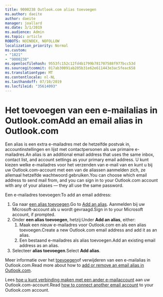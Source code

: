 ```yaml
---
title: 9000238 Outlook.com alias toevoegen
ms.author: daeite
author: daeite
manager: joallard
ms.date: 3/1/2019
ms.audience: Admin
ms.topic: article
ROBOTS: NOINDEX, NOFOLLOW
localization_priority: Normal
ms.custom:
- "1821"
- "9000238"
ms.openlocfilehash: 9553fc152c12fd4b1799b781707588f977bcc53d
ms.sourcegitcommit: 017ab30091ab205b31e62e611443e3ac5feac658
ms.translationtype: MT
ms.contentlocale: nl-NL
ms.lasthandoff: 07/10/2019
ms.locfileid: "35614093"
---
```

# <a name="add-an-email-alias-in-outlookcom"></a><span data-ttu-id="b7e4d-102">Het toevoegen van een e-mailalias in Outlook.com</span><span class="sxs-lookup"><span data-stu-id="b7e4d-102">Add an email alias in Outlook.com</span></span>

<span data-ttu-id="b7e4d-103">Een alias is een extra e-mailadres met de hetzelfde postvak in, accountinstellingen en lijst met contactpersonen als uw primaire e-mailadres.</span><span class="sxs-lookup"><span data-stu-id="b7e4d-103">An alias is an additional email address that uses the same inbox, contact list, and account settings as your primary email address.</span></span> <span data-ttu-id="b7e4d-104">U kunt kiezen welke e-mailadres voor het verzenden van e-mail van en kunt u bij uw Outlook.com-account met een van de aliassen aanmelden zich, ze allemaal hetzelfde wachtwoord gebruiken.</span><span class="sxs-lookup"><span data-stu-id="b7e4d-104">You can choose which email address to send mail from, and you can sign in to your Outlook.com account with any of your aliases — they all use the same password.</span></span>

<span data-ttu-id="b7e4d-105">Een e-mailadres toevoegen:</span><span class="sxs-lookup"><span data-stu-id="b7e4d-105">To add an email address:</span></span>

1. <span data-ttu-id="b7e4d-106">Ga naar [een alias toevoegen](https://go.microsoft.com/fwlink/p/?linkid=864833).</span><span class="sxs-lookup"><span data-stu-id="b7e4d-106">Go to [Add an alias](https://go.microsoft.com/fwlink/p/?linkid=864833).</span></span> <span data-ttu-id="b7e4d-107">Aanmelden bij uw Microsoft-account als u wordt gevraagd.</span><span class="sxs-lookup"><span data-stu-id="b7e4d-107">Sign in to your Microsoft account, if prompted.</span></span>
2. <span data-ttu-id="b7e4d-108">Onder **een alias toevoegen**, hetzij:</span><span class="sxs-lookup"><span data-stu-id="b7e4d-108">Under **Add an alias**, either:</span></span>
    1. <span data-ttu-id="b7e4d-109">Maak een nieuw e-mailadres voor Outlook.com en als een alias toevoegen.</span><span class="sxs-lookup"><span data-stu-id="b7e4d-109">Create a new Outlook.com email address and add it as an alias.</span></span>
    2. <span data-ttu-id="b7e4d-110">Een bestaand e-mailadres als alias toevoegen.</span><span class="sxs-lookup"><span data-stu-id="b7e4d-110">Add an existing email address as an alias.</span></span>
3. <span data-ttu-id="b7e4d-111">Selecteer **alias toevoegen**.</span><span class="sxs-lookup"><span data-stu-id="b7e4d-111">Select **Add alias**.</span></span>

<span data-ttu-id="b7e4d-112">Meer informatie over het [toevoegen](https://support.office.com/article/459b1989-356d-40fa-a689-8f285b13f1f2?wt.mc_id=Office_Outlook_com_Alchemy)of verwijderen van een e-mailalias in Outlook.com.</span><span class="sxs-lookup"><span data-stu-id="b7e4d-112">Read more about how to [add or remove an email alias in Outlook.com](https://support.office.com/article/459b1989-356d-40fa-a689-8f285b13f1f2?wt.mc_id=Office_Outlook_com_Alchemy).</span></span>  

<span data-ttu-id="b7e4d-113">Lees [hoe u kunt verbinding maken met een ander e-mailaccount](https://support.office.com/article/c5224df4-5885-4e79-91ba-523aa743f0ba?wt.mc_id=Office_Outlook_com_Alchemy) aan uw Outlook.com-account.</span><span class="sxs-lookup"><span data-stu-id="b7e4d-113">Read [how to connect another email account](https://support.office.com/article/c5224df4-5885-4e79-91ba-523aa743f0ba?wt.mc_id=Office_Outlook_com_Alchemy) to your Outlook.com account.</span></span>
